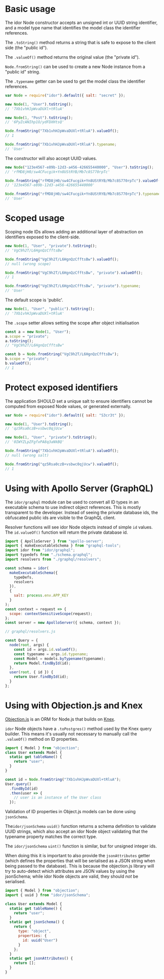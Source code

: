 # Basic usage

The idor Node constructor accepts an unsigned int or UUID string identifier, and
a model type name that identifies the model class the identifier references.

The `.toString()` method returns a string that is safe to expose to the client side
(the "public id").

The `.valueOf()` method returns the original value (the "private id").

`Node.fromString()` can be used to create a new Node instance from a "public id"
string.

The `.typename` getter can be used to get the model class the identifier references.

```js
var Node = require("idor").default({ salt: "secret" });

new Node(1, "User").toString();
// '7Xb1vhHJpWvaDUXl+tRluA'

new Node(1, "Post").toString();
// '6PyZcANIhp1O/ydFDXHtsQ'

Node.fromString("7Xb1vhHJpWvaDUXl+tRluA").valueOf();
// 1

Node.fromString("7Xb1vhHJpWvaDUXl+tRluA").typename;
// 'User'
```

The constructor will also accept UUID values.

```js
new Node("123e4567-e89b-12d3-a456-426655440000", "User").toString();
// 'rfMD8jH0/sw4CFucgik+Yn8UStRYB/Mb7c8S770rpTc'

Node.fromString("rfMD8jH0/sw4CFucgik+Yn8UStRYB/Mb7c8S770rpTc").valueOf();
// '123e4567-e89b-12d3-a456-426655440000'

Node.fromString("rfMD8jH0/sw4CFucgik+Yn8UStRYB/Mb7c8S770rpTc").typename;
// 'User'
```

# Scoped usage

Scoping node IDs allows adding an additional layer of abstraction on identifiers
exposed to the client-side.

```js
new Node(1, "User", "private").toString();
// 'VgC9h2T/L6HgnQzCfftsBw'

Node.fromString("VgC9h2T/L6HgnQzCfftsBw").valueOf();
// null (wrong scope)

Node.fromString("VgC9h2T/L6HgnQzCfftsBw", "private").valueOf();
// 1

Node.fromString("VgC9h2T/L6HgnQzCfftsBw", "private").typename;
// 'User'
```

The default scope is 'public'.

```js
new Node(1, "User", "public").toString();
// '7Xb1vhHJpWvaDUXl+tRluA'
```

The `.scope` setter allows setting the scope after object initialisation

```js
const a = new Node(1, "User");
a.scope = "private";
a.toString();
// "VgC9h2T/L6HgnQzCfftsBw"

const b = Node.fromString("VgC9h2T/L6HgnQzCfftsBw");
b.scope = "private";
b.valueOf();
// 1
```

# Protect exposed identifiers

The application SHOULD set a unique salt to ensure identifiers cannot be computed
from exposed Node values, or generated externally.

```js
var Node = require("idor").default({ salt: "S3cr3t" });

new Node(1, "User").toString();
// 'qz5Rsa0czB+vsbwc0qjUcw'

new Node(1, "User", "private").toString();
// '0IWYZLpZFgfxPA8q3aNkBQ'

Node.fromString("7Xb1vhHJpWvaDUXl+tRluA").valueOf();
// null (wrong salt)

Node.fromString("qz5Rsa0czB+vsbwc0qjUcw").valueOf();
// 1
```

# Using with Apollo Server (GraphQL)

The `idor/graphql` module can be used to convert all ID types in an executable
schema to use indirect object references. This is mostly transparent to the
developer. Instead of seeing the private database ids, the obfuscated public ids
are visible to the GraphQL client.

Resolver functions will see idor Node objects instead of simple `id` values.
The `id.valueOf()` function will return the private database id.

```js
import { ApolloServer } from "apollo-server";
import { makeExecutableSchema } from "graphql-tools";
import idor from "idor/graphql";
import typedefs from "./schema.graphql";
import resolvers from "./graphql/resolvers";

const schema = idor(
  makeExecutableSchema({
    typeDefs,
    resolvers
  }),
  {
    salt: process.env.APP_KEY
  }
);
const context = request => {
  scope: contextSensitiveScope(request);
};
const server = new ApolloServer({ schema, context });
```

```js
// graphql/resolvers.js

const Query = {
  node(root, args) {
    const id = args.id.valueOf();
    const typename = args.id.typename;
    const Model = models.byTypename(typename);
    return Model.findById(id);
  },
  user(root, { id }) {
    return User.findById(id);
  }
};
```

# Using with Objection.js and Knex

[Objection.js](https://vincit.github.io/objection.js/) is an ORM for Node.js
that builds on [Knex](http://knexjs.org/).

`idor` Node objects have a `.toPostgres()` method used by the Knex query
builder. This means it's usually not necessary to manually call the `.valueOf()`
method on ID properties.

```js
import { Model } from "objection";
class User extends Model {
  static get tableName() {
    return "user";
  }
}

const id = Node.fromString("7Xb1vhHJpWvaDUXl+tRluA");
User.query()
  .findById(id)
  .then(user => {
    // user is an instance of the User class
  });
```

Validation of ID properties in Object.js models can be done using `jsonSchema`.

The`idor/jsonSchema` `uuid()` function returns a schema definition to validate
UUID strings, which also accept an idor Node object validating that the
typename property matches the correct type.

The `idor/jsonSchema` `uint()` function is similar, but for unsigned integer ids.

When doing this it is important to also provide the `jsonAttributes` getter
(which defines the properties that will be serialised as a JSON string when
being passed to the database). This is because the objection.js library will
try to auto-detect which attributes are JSON values by using the jsonSchema;
while idor Node objects are valid, they should _not_ be serialised.

```js
import { Model } from "objection";
import { uuid } from "idor/jsonSchema";

class User extends Model {
  static get tableName() {
    return "user";
  }
  static get jsonSchema() {
    return {
      type: "object",
      properties: {
        id: uuid("User")
      }
    };
  }
  static get jsonAttributes() {
    return [];
  }
}
```
